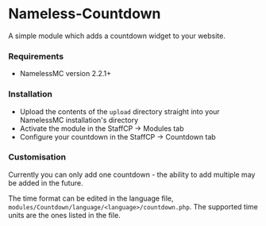 # Nameless-Countdown
A simple module which adds a countdown widget to your website.

### Requirements
- NamelessMC version 2.2.1+

### Installation
- Upload the contents of the `upload` directory straight into your NamelessMC installation's directory
- Activate the module in the StaffCP -> Modules tab
- Configure your countdown in the StaffCP -> Countdown tab

### Customisation
Currently you can only add one countdown - the ability to add multiple may be added in the future.

The time format can be edited in the language file, `modules/Countdown/language/<language>/countdown.php`. The supported time units are the ones listed in the file.
